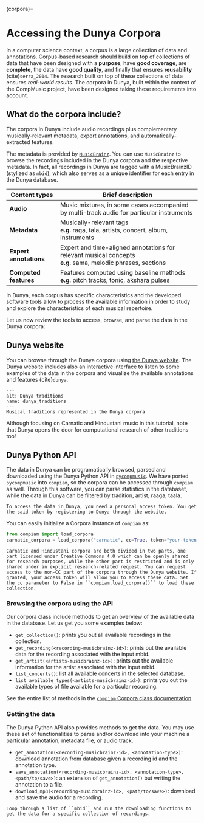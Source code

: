 (corpora)=
# Accessing the Dunya Corpora
In a computer science context, a corpus is a large collection of data and annotations. Corpus-based research should build on top of collections of data that have been designed with a **purpose**, have **good coverage**, are **complete**, the data have **good quality**, and finally that ensures **reusability** {cite}`serra_2014`. The research built on top of these collections of data ensures *real-world results*. The corpora in Dunya, built within the context of the CompMusic project, have been designed taking these requirements into account.

## What do the corpora include?
The corpora in Dunya include audio recordings plus complementary musically-relevant metadata, expert annotations, and automatically-extracted features.

The metadata is provided by [`MusicBrainz`](https://musicbrainz.org/). You can use `MusicBrainz` to browse the recordings included in the Dunya corpora and the respective metadata. In fact, all recordings in Dunya are tagged with a MusicBrainzID (stylized as ``mbid``), which also serves as a unique identifier for each entry in the Dunya database.

| **Content types**       | **Brief description**                                                                                            |
|-------------------------|------------------------------------------------------------------------------------------------------------------|
| **Audio**               | Music mixtures, in some cases accompanied by multi-track audio for particular instruments                        |
| **Metadata**            | Musically-relevant tags <br> **e.g.** raga, tala, artists, concert, album, instruments                           |
| **Expert annotations**  | Expert and time-aligned annotations for relevant musical concepts <br> **e.g.** sama, melodic phrases, sections  |
| **Computed features**   | Features computed using baseline methods <br> **e.g.** pitch tracks, tonic, akshara pulses                      |

In Dunya, each corpus has specific characteristics and the developed software tools allow to process the available information in order to study and explore the characteristics of each musical repertoire. 

Let us now review the tools to access, browse, and parse the data in the Dunya corpora:


## Dunya website
You can browse through the Dunya corpora using [the Dunya website](https://dunya.compmusic.upf.edu/). The Dunya website includes also an interactive interface to listen to some examples of the data in the corpora and visualize the available annotations and features {cite}`dunya`.

```{figure} ../images/dunya_1.png
---
alt: Dunya traditions
name: dunya_traditions
---
Musical traditions represented in the Dunya corpora
```

Although focusing on Carnatic and Hindustani music in this tutorial, note that Dunya opens the door for computational research of other traditions too! 


## Dunya Python API
The data in Dunya can be programatically browsed, parsed and downloaded using the Dunya Python API in [`pycompmusic`](https://dunya.compmusic.upf.edu/docs/search.html). We have ported `pycompmusic` into `compiam`, so the corpora can be accessed through `compiam` as well. Through this software, you can parse statistics in the databaset, while the data in Dunya can be filtered by tradition, artist, raaga, taala. 

```{note}
To access the data in Dunya, you need a personal access token. You get the said token by registering to Dunya through the website.
```

You can easily initialize a Corpora instance of `compiam` as:
```python
from compiam import load_corpora
carnatic_corpora = load_corpora("carnatic", cc=True, token="your-token-goes-here")
```

```{note}
Carnatic and Hindustani corpora are both divided in two parts, one part licensed under Creative Commons 4.0 which can be openly shared for research purposes, while the other part is restricted and is only shared under an explicit research-related request. You can request access to the non-CC part of the corpora through the Dunya website. If granted, your access token will allow you to access these data. Set the cc parameter to False in ``compiam.load_corpora()`` to load these collection.
```

### Browsing the corpora using the API
Our corpora class include methods to get an overview of the available data in the database. Let us get you some examples below:

* ``get_collection()``: prints you out all available recordings in the collection.
* ``get_recording(<recording-musicbrainz-id>)``: prints out the available data for the recording associated with the input mbid.
* ``get_artist(<artists-musicbrainz-id>)``: prints out the available information for the artist associated with the input mbid.
* ``list_concerts()``: list all available concerts in the selected database.
* ``list_available_types(<artists-musicbrainz-id>)``:  prints you out the available types of file available for a particular recording.

See the entire list of methods in the [`compiam` Corpora class documentation](https://mtg.github.io/compIAM/source/datasets.html#access-the-dunya-corpora).

### Getting the data
The Dunya Python API also provides methods to get the data. You may use these set of functionalities to parse and/or download into your machine a particular annotation, metadata file, or audio track.

* ``get_annotation(<recording-musicbrainz-id>, <annotation-type>)``: download annotation from database given a recording id and the annotation type.
* ``save_annotation(<recording-musicbrainz-id>, <annotation-type>, <path/to/save>)``: an extension of ``get_annotation()`` but writing the annotation to a file.
* ``download_mp3(<recording-musicbrainz-id>, <path/to/save>)``: download and save the audio for a recording.

```{tip}
Loop through a list of ``mbid`` and run the downloading functions to get the data for a specific collection of recordings.
```

